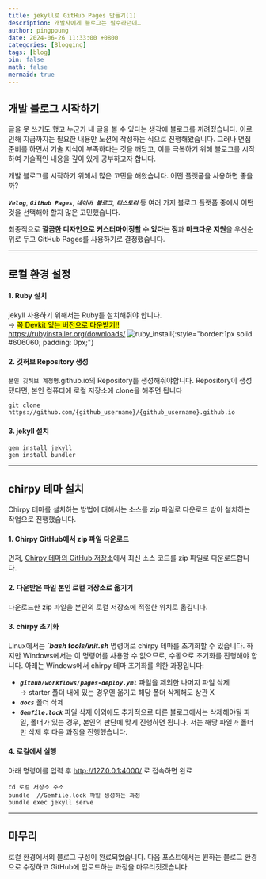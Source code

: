 ```yaml
---
title: jekyll로 GitHub Pages 만들기(1)
description: 개발자에게 블로그는 필수라던데…
author: pingppung
date: 2024-06-26 11:33:00 +0800
categories: [Blogging]
tags: [blog]
pin: false
math: false
mermaid: true
---
```


## **개발 블로그 시작하기**

글을 못 쓰기도 했고 누군가 내 글을 볼 수 있다는 생각에 블로그를 꺼려졌습니다. 이로 인해 지금까지는 필요한 내용만 노션에 작성하는 식으로 진행해왔습니다. 그러나 면접 준비를 하면서 기술 지식이 부족하다는 것을 깨닫고, 이를 극복하기 위해 블로그를 시작하여 기술적인 내용을 깊이 있게 공부하고자 합니다. 

개발 블로그를 시작하기 위해서 많은 고민을 해왔습니다. 어떤 플랫폼을 사용하면 좋을까?

***`Velog`***, ***`GitHub Pages`***, ***`네이버 블로그`***, ***`티스토리`*** 등 여러 가지 블로그 플랫폼 중에서 어떤 것을 선택해야 할지 많은 고민했습니다.

최종적으로 **깔끔한 디자인으로 커스터마이징할 수 있다는 점**과 **마크다운 지원**을 우선순위로 두고 GitHub Pages를 사용하기로 결정했습니다.

---
## **로컬 환경 설정**
#### 1. Ruby 설치

jekyll 사용하기 위해서는 Ruby를 설치해줘야 합니다. <br>
→ <mark>꼭 Devkit 있는 버전으로 다운받기!!</mark> <br>
https://rubyinstaller.org/downloads/
![ruby_install](https://pingppung.github.io/assets/img/posts/2024-06-26/ruby_install.PNG ){:style="border:1px solid #606060; padding: 0px;"}

#### 2. 깃허브 Repository 생성
`본인 깃허브 계정명`.github.io의 Repository를 생성해줘야합니다.
Repository이 생성됐다면, 본인 컴퓨터에 로컬 저장소에 clone을 해주면 됩니다
```shell
git clone https://github.com/{github_username}/{github_username}.github.io  
```
#### 3. jekyll 설치
```shell
gem install jekyll
gem install bundler
```
---
## **chirpy 테마 설치**
Chirpy 테마를 설치하는 방법에 대해서는 소스를 zip 파일로 다운로드 받아 설치하는 작업으로 진행했습니다.

#### 1. Chirpy GitHub에서 zip 파일 다운로드
먼저, [Chirpy 테마의 GitHub 저장소](https://github.com/cotes2020/jekyll-theme-chirpy)에서 최신 소스 코드를 zip 파일로 다운로드합니다.
         
#### 2. 다운받은 파일 본인 로컬 저장소로 옮기기
다운로드한 zip 파일을 본인의 로컬 저장소에 적절한 위치로 옮깁니다.

#### 3. chirpy 초기화
Linux에서는 ***`bash tools/init.sh*** 명령어로 chirpy 테마를 초기화할 수 있습니다. 하지만 Windows에서는 이 명령어를 사용할 수 없으므로, 수동으로 초기화를 진행해야 합니다. 아래는 Windows에서 chirpy 테마 초기화를 위한 과정입니다:
- ***`github/workflows/pages-deploy.yml`*** 파일을 제외한 나머지 파일 삭제<br>
→ starter 폴더 내에 있는 경우엔 옮기고 해당 폴더 삭제해도 상관 X
- ***`docs`*** 폴더 삭제
- ***`Gemfile.lock`*** 파일 삭제
이외에도 추가적으로 다른 블로그에서는 삭제해야될 파일, 폴더가 있는 경우, 본인의 판단에 맞게 진행하면 됩니다. 저는 해당 파일과 폴더만 삭제 후 다음 과정을 진행했습니다.

#### 4. 로컬에서 실행
아래 명령어를 입력 후 http://127.0.0.1:4000/ 로 접속하면 완료
```shell
cd 로컬 저장소 주소  
bundle  //Gemfile.lock 파일 생성하는 과정
bundle exec jekyll serve
```

---
## **마무리**
로컬 환경에서의 블로그 구성이 완료되었습니다. 다음 포스트에서는 원하는 블로그 환경으로 수정하고 GitHub에 업로드하는 과정을 마무리짓겠습니다.